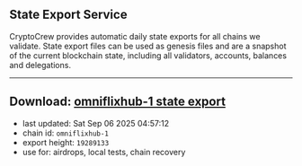 ## State Export Service
CryptoCrew provides automatic daily state exports for all chains we validate. State export files can be used as genesis files and are a snapshot of the current blockchain state, including all validators, accounts, balances and delegations.

---
**Download: [omniflixhub-1 state export](https://dl-eu2.ccvalidators.com/SERVICE/omniflixhub/omniflixhub-1_export_19289133.json)**
---

- last updated: Sat Sep 06 2025 04:57:12
- chain id: `omniflixhub-1`
- export height: `19289133`
- use for: airdrops, local tests, chain recovery
